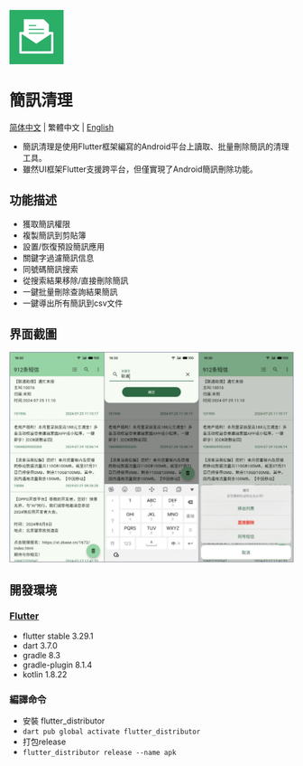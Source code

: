 ![LOGO](android/app/src/main/res/mipmap-xhdpi/ic_launcher.png)

# 簡訊清理

[简体中文](README_zh.md) | 繁體中文 | [English](README.md)

- 簡訊清理是使用Flutter框架編寫的Android平台上讀取、批量刪除簡訊的清理工具。
- 雖然UI框架Flutter支援跨平台，但僅實現了Android簡訊刪除功能。

## 功能描述

- 獲取簡訊權限
- 複製簡訊到剪貼簿
- 設置/恢復預設簡訊應用
- 關鍵字過濾簡訊信息
- 同號碼簡訊搜索
- 從搜索結果移除/直接刪除簡訊
- 一鍵批量刪除查詢結果簡訊
- 一鍵導出所有簡訊到csv文件

## 界面截圖
![UI](assets/screenshot/ui.jpg)

## 開發環境
### [Flutter](https://docs.flutter.cn/get-started/install)
- flutter stable 3.29.1
- dart 3.7.0
- gradle 8.3
- gradle-plugin 8.1.4
- kotlin 1.8.22

### 編譯命令
- 安裝 flutter_distributor
- `dart pub global activate flutter_distributor`
- 打包release
- `flutter_distributor release --name apk`
